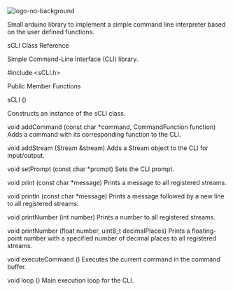 ![logo-no-background](https://github.com/NoNamedCat/sCLI/assets/39467683/66eb4f94-9409-4cea-8a28-065e23f59527)

Small arduino library to implement a simple command line interpreter based on the user defined functions.



sCLI Class Reference

Simple Command-Line Interface (CLI) library.

#include <sCLI.h>

Public Member Functions

sCLI ()

Constructs an instance of the sCLI class. 

void addCommand (const char *command, CommandFunction function)
Adds a command with its corresponding function to the CLI. 

void addStream (Stream &stream)
Adds a Stream object to the CLI for input/output. 

void setPrompt (const char *prompt)
Sets the CLI prompt. 

void print (const char *message)
Prints a message to all registered streams. 

void println (const char *message)
Prints a message followed by a new line to all registered streams. 

void printNumber (int number)
Prints a number to all registered streams. 

void printNumber (float number, uint8_t decimalPlaces)
Prints a floating-point number with a specified number of decimal places to all registered streams. 

void executeCommand ()
Executes the current command in the command buffer. 

void loop ()
Main execution loop for the CLI. 

